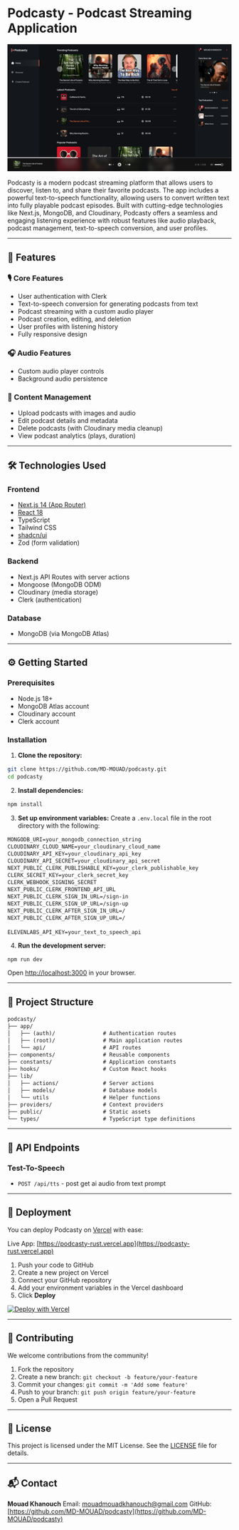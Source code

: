 # Podcasty - Podcast Streaming Application

![Podcasty Banner](./public/images/banner.png)

Podcasty is a modern podcast streaming platform that allows users to discover, listen to, and share their favorite podcasts. The app includes a powerful text-to-speech functionality, allowing users to convert written text into fully playable podcast episodes.
Built with cutting-edge technologies like Next.js, MongoDB, and Cloudinary, Podcasty offers a seamless and engaging listening experience with robust features like audio playback, podcast management, text-to-speech conversion, and user profiles.

---

## 🚀 Features

### 🎙️ Core Features

- User authentication with Clerk
- Text-to-speech conversion for generating podcasts from text
- Podcast streaming with a custom audio player
- Podcast creation, editing, and deletion
- User profiles with listening history
- Fully responsive design

### 🎧 Audio Features

- Custom audio player controls
- Background audio persistence

### 📱 Content Management

- Upload podcasts with images and audio
- Edit podcast details and metadata
- Delete podcasts (with Cloudinary media cleanup)
- View podcast analytics (plays, duration)

---

## 🛠 Technologies Used

### Frontend

- [Next.js 14 (App Router)](https://nextjs.org/)
- [React 18](https://reactjs.org/)
- TypeScript
- Tailwind CSS
- [shadcn/ui](https://ui.shadcn.com/)
- Zod (form validation)

### Backend

- Next.js API Routes with server actions
- Mongoose (MongoDB ODM)
- Cloudinary (media storage)
- Clerk (authentication)

### Database

- MongoDB (via MongoDB Atlas)

---

## ⚙️ Getting Started

### Prerequisites

- Node.js 18+
- MongoDB Atlas account
- Cloudinary account
- Clerk account

### Installation

1. **Clone the repository:**

```bash
git clone https://github.com/MD-MOUAD/podcasty.git
cd podcasty
```

2. **Install dependencies:**

```bash
npm install
```

3. **Set up environment variables:**
   Create a `.env.local` file in the root directory with the following:

```env
MONGODB_URI=your_mongodb_connection_string
CLOUDINARY_CLOUD_NAME=your_cloudinary_cloud_name
CLOUDINARY_API_KEY=your_cloudinary_api_key
CLOUDINARY_API_SECRET=your_cloudinary_api_secret
NEXT_PUBLIC_CLERK_PUBLISHABLE_KEY=your_clerk_publishable_key
CLERK_SECRET_KEY=your_clerk_secret_key
CLERK_WEBHOOK_SIGNING_SECRET
NEXT_PUBLIC_CLERK_FRONTEND_API_URL
NEXT_PUBLIC_CLERK_SIGN_IN_URL=/sign-in
NEXT_PUBLIC_CLERK_SIGN_UP_URL=/sign-up
NEXT_PUBLIC_CLERK_AFTER_SIGN_IN_URL=/
NEXT_PUBLIC_CLERK_AFTER_SIGN_UP_URL=/

ELEVENLABS_API_KEY=your_text_to_speech_api
```

4. **Run the development server:**

```bash
npm run dev
```

Open [http://localhost:3000](http://localhost:3000) in your browser.

---

## 📁 Project Structure

```
podcasty/
├── app/
│   ├── (auth)/               # Authentication routes
│   ├── (root)/               # Main application routes
│   └── api/                  # API routes
├── components/               # Reusable components
├── constants/                # Application constants
├── hooks/                    # Custom React hooks
├── lib/
│   ├── actions/              # Server actions
│   ├── models/               # Database models
│   └── utils                 # Helper functions
├── providers/                # Context providers
├── public/                   # Static assets
└── types/                    # TypeScript type definitions
```

---

## 🔌 API Endpoints

### Test-To-Speech

- `POST /api/tts` - post get ai audio from text prompt

---

## 🚀 Deployment

You can deploy Podcasty on [Vercel](https://vercel.com/) with ease:

Live App: [https://podcasty-rust.vercel.app](https://podcasty-rust.vercel.app)

1. Push your code to GitHub
2. Create a new project on Vercel
3. Connect your GitHub repository
4. Add your environment variables in the Vercel dashboard
5. Click **Deploy**

[![Deploy with Vercel](https://vercel.com/button)](https://vercel.com/import)

---

## 🤝 Contributing

We welcome contributions from the community!

1. Fork the repository
2. Create a new branch: `git checkout -b feature/your-feature`
3. Commit your changes: `git commit -m 'Add some feature'`
4. Push to your branch: `git push origin feature/your-feature`
5. Open a Pull Request

---

## 📄 License

This project is licensed under the MIT License. See the [LICENSE](LICENSE) file for details.

---

## 📬 Contact

**Mouad Khanouch**
Email: [mouadmouadkhanouch@gmail.com](mailto:mouadmouadkhanouch@gmail.com)
GitHub: [https://github.com/MD-MOUAD/podcasty](https://github.com/MD-MOUAD/podcasty)
